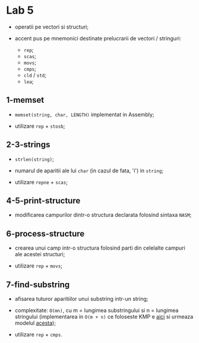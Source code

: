 # Lab 5

- operatii pe vectori si structuri;

- accent pus pe mnemonici destinate prelucrarii de vectori / stringuri:
  - `rep`;
  - `scas`;
  - `movs`;
  - `cmps`;
  - `cld` / `std`;
  - `lea`;
  
## 1-memset

- `memset(string, char, LENGTH)` implementat in Assembly;

- utilizare `rep` + `stosb`;

## 2-3-strings

- `strlen(string)`;

- numarul de aparitii ale lui `char` (in cazul de fata, 'i') in `string`;

- utilizare `repne` + `scas`;

## 4-5-print-structure

- modificarea campurilor dintr-o structura declarata folosind sintaxa `NASM`;

## 6-process-structure

- crearea unui camp intr-o structura folosind parti din celelalte campuri ale acestei structuri;

- utilizare `rep` + `movs`;

## 7-find-substring

- afisarea tuturor aparitiilor unui substring intr-un string;

- complexitate: `O(mn)`, cu m = lungimea substringului si n = lungimea stringului (implementarea in `O(m + n)` ce foloseste KMP e [aici](https://github.com/teodutu/IOCLA/blob/master/Snippeturi/find_substring_KMP.asm) si urmeaza modelul [acesta](https://github.com/teodutu/IOCLA/blob/master/Laburi/Lab2/KMP_goto/main.c));

- utilizare `rep` + `cmps`.

